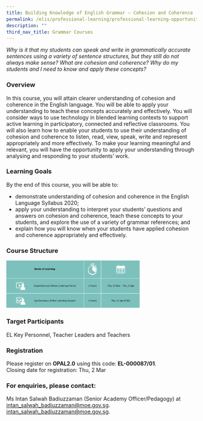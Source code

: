 ```yaml
---
title: Building Knowledge of English Grammar – Cohesion and Coherence
permalink: /elis/professional-learning/professional-learning-opportunities/primary/cohesion-and-coherence/
description: ""
third_nav_title: Grammar Courses
---
```

<em>Why is it that my students can speak and write in grammatically accurate sentences using a variety of sentence structures, but they still do not always make sense? What are cohesion and coherence? Why do my students and I need to know and apply these concepts?</em>

### Overview
In this course, you will attain clearer understanding of cohesion and coherence in the English language. You will be able to apply your understanding to teach these concepts accurately and effectively. You will consider ways to use technology in blended learning contexts to support active learning in participatory, connected and reflective classrooms. You will also learn how to enable your students to use their understanding of cohesion and coherence to listen, read, view, speak, write and represent appropriately and more effectively. To make your learning meaningful and relevant, you will have the opportunity to apply your understanding through analysing and responding to your students’ work.

### Learning Goals

By the end of this course, you will be able to:

*   demonstrate understanding of cohesion and coherence in the English Language Syllabus 2020;
*   apply your understanding to interpret your students’ questions and answers on cohesion and coherence, teach these concepts to your students, and explore the use of a variety of grammar references; and
*   explain how you will know when your students have applied cohesion and coherence appropriately and effectively.

### Course Structure
<img src="/images/course%20structure%2011.png" style="width:70%">
		 
### Target Participants

EL Key Personnel, Teacher Leaders and Teachers

### Registration

Please register on&nbsp;**OPAL2.0**&nbsp;using this code:&nbsp;**EL-000087/01**.  
Closing date for registration: Thu, 2 Mar

### For enquiries, please contact:
Ms Intan Salwah Badiuzzaman (Senior Academy Officer/Pedagogy) at intan_salwah_badiuzzaman@moe.gov.sg.
<a href="mailto:intan_salwah_badiuzzaman@moe.gov.sg">intan_salwah_badiuzzaman@moe.gov.sg.</a>
